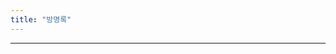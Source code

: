 ```yaml
---
title: "방명록"
---
```



---
<div id="cusdis_thread"
  data-host="https://cusdis.com"
  data-app-id="df4997e9-dcec-4670-b43a-e5a7625238d7"
  data-page-id="{{ .File.UniqueID }}"
  data-page-url="{{ .Permalink }}"
  data-page-title="{{ .Title }}"
></div>
<script async defer src="https://cusdis.com/js/cusdis.es.js"></script>